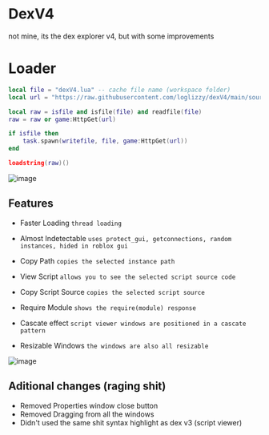 # DexV4
not mine, its the dex explorer v4, but with some improvements

# Loader
```lua
local file = "dexV4.lua" -- cache file name (workspace folder)
local url = "https://raw.githubusercontent.com/loglizzy/dexV4/main/source.lua"

local raw = isfile and isfile(file) and readfile(file)
raw = raw or game:HttpGet(url)

if isfile then
    task.spawn(writefile, file, game:HttpGet(url))
end

loadstring(raw)()

```
![image](https://user-images.githubusercontent.com/72479668/134221104-95ef1ac5-4b10-4d90-82d6-0b41cc151885.png)

## Features

* Faster Loading `thread loading`
* Almost Indetectable `uses protect_gui, getconnections, random instances, hided in roblox gui`
* Copy Path `copies the selected instance path`
* View Script `allows you to see the selected script source code`
* Copy Script Source `copies the selected script source`
* Require Module `shows the require(module) response`

* Cascate effect `script viewer windows are positioned in a cascate pattern`
* Resizable Windows `the windows are also all resizable`

![image](https://user-images.githubusercontent.com/72479668/134221588-5a6290fb-3b5d-42c1-95a9-26f7809e9029.png)

## Aditional changes (raging shit)
* Removed Properties window close button
* Removed Dragging from all the windows
* Didn't used the same shit syntax highlight as dex v3 (script viewer)
